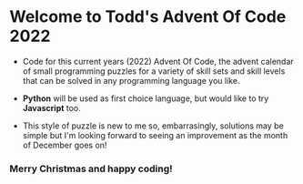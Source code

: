 # Welcome to Todd's Advent Of Code 2022

- Code for this current years (2022) Advent Of Code, the advent calendar of small programming puzzles for a variety of skill sets and skill levels that can be solved in any programming language you like.

- **Python** will be used as first choice language, but would like to try **Javascript** too.

- This style of puzzle is new to me so, embarrasingly, solutions may be simple but I'm looking forward to seeing an improvement as the month of December goes on!

### Merry Christmas and happy coding!
